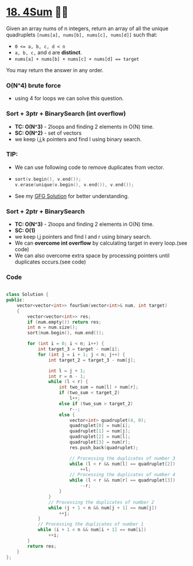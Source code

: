 # [18. 4Sum](https://leetcode.com/problems/4sum/) 🌟🌟

Given an array nums of n integers, return an array of all the unique quadruplets `[nums[a], nums[b], nums[c], nums[d]]` such that:

-   `0 <= a, b, c, d < n`
-   `a, b, c,` and `d` are **distinct**.
-   `nums[a] + nums[b] + nums[c] + nums[d] == target`

You may return the answer in any order.

### O(N^4) brute force

-   using 4 for loops we can solve this question.

### Sort + 3ptr + BinarySearch (int overflow)

-   **TC: O(N^3)** - 2loops and finding 2 elements in O(N) time.
-   **SC: O(N^2)** - set of vectors
-   we keep i,j,k pointers and find l using binary search.

### TIP:

-   We can use following code to remove duplicates from vector.
-   ```cpp
    sort(v.begin(), v.end());
    v.erase(unique(v.begin(), v.end()), v.end());
    ```
-   See my [GFG Solution](https://practice.geeksforgeeks.org/problems/find-all-four-sum-numbers1732/1) for better understanding.

### Sort + 2ptr + BinarySearch

-   **TC: O(N^3)** - 2loops and finding 2 elements in O(N) time.
-   **SC: O(1)**
-   we keep i,j pointers and find l and r using binary search.
-   We can **overcome int overflow** by calculating target in every loop.(see code)
-   We can also overcome extra space by processing pointers until duplicates occurs.(see code)

### Code

```cpp

class Solution {
public:
    vector<vector<int>> fourSum(vector<int>& num, int target)
    {
        vector<vector<int>> res;
        if (num.empty()) return res;
        int n = num.size();
        sort(num.begin(), num.end());

        for (int i = 0; i < n; i++) {
            int target_3 = target - num[i];
            for (int j = i + 1; j < n; j++) {
                int target_2 = target_3 - num[j];

                int l = j + 1;
                int r = n - 1;
                while (l < r) {
                    int two_sum = num[l] + num[r];
                    if (two_sum < target_2)
                        l++;
                    else if (two_sum > target_2)
                        r--;
                    else {
                        vector<int> quadruplet(4, 0);
                        quadruplet[0] = num[i];
                        quadruplet[1] = num[j];
                        quadruplet[2] = num[l];
                        quadruplet[3] = num[r];
                        res.push_back(quadruplet);

                        // Processing the duplicates of number 3
                        while (l < r && num[l] == quadruplet[2])
                            ++l;
                        // Processing the duplicates of number 4
                        while (l < r && num[r] == quadruplet[3])
                            --r;
                    }
                }
                // Processing the duplicates of number 2
                while (j + 1 < n && num[j + 1] == num[j])
                    ++j;
            }
            // Processing the duplicates of number 1
            while (i + 1 < n && num[i + 1] == num[i])
                ++i;
        }
        return res;
    }
};
```
